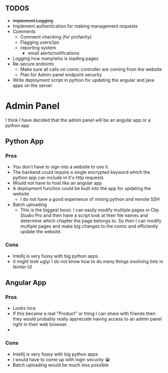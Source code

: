 ## TODOS ##
- ~~Implement Logging~~
- Implement authentication for making management requests
- Comments
  - Comment checking (for profanity)
  - Flagging users/ips 
  - reporting system
    - email alerts/notifications 
- Logging how many/who is loading pages
- Re-secure endoints
  - Make sure all calls on comic controller are coming from the website
  - Plan for Admin panel endpoint security
- Write deployment script in python for updating the angular and java apps on the server

# Admin Panel
I think I have decided that the admin panel will be an angular app or a python app

## Python App

### Pros
- You don't have to sign into a website to use it.
- The backend could require a single encrypted keyword which the python app can include in it's http requests
- Would not have to host like an angular app
- A deployment function could be built into the app for updating the website
  - I do not have a good experience of mixing python and remote SSH
- Batch uploading
  - This is the biggest boon. I can easily modify multiple pages in Clip Studio Pro and then have a script look at their file names and determine which chapter the page belongs to. So then I can modify multiple pages and make big changes to the comic and efficiently update the website.

### Cons
- Intellij is very fussy with big python apps
- It might look ugly/ I do not know how to do many things involving lists in tkinter UI

## Angular App

### Pros
- Looks nice
- If this became a real "Product" or thing I can share with friends then they would probably really appreciate having access to an admin panel right in their web browser.
- 
### Cons
- Intellij is very fussy with big python apps
- I would have to come up with login security 😭
- Batch uploading would be much less possible